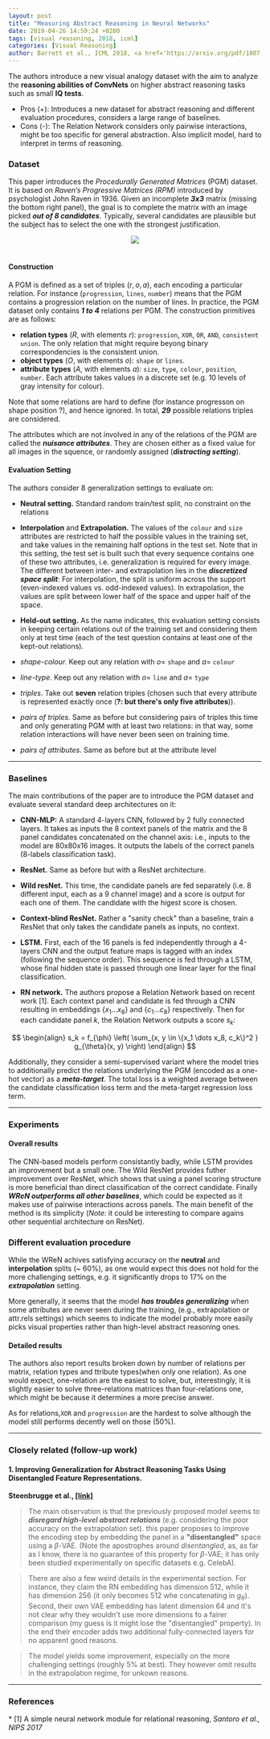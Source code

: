 ```yaml
---
layout: post
title: "Measuring Abstract Reasoning in Neural Networks"
date: 2019-04-26 14:59:24 +0200
tags: [visual reasoning, 2018, icml]
categories: [Visual Reasoning]
author: Barrett et al., ICML 2018, <a href='https://arxiv.org/pdf/1807.04225.pdf' target='_blank'>[link]</a>
---
```



<div class="summary">
The authors introduce a new visual analogy dataset with the aim to analyze the <b>reasoning abilities of ConvNets</b> on higher abstract reasoning tasks such as small <b>IQ tests</b>.

<ul>
<li><span class="procons">Pros (+):</span> Introduces a new dataset for abstract reasoning and different evaluation procedures, considers a large range of baselines.</li>
<li><span class="procons">Cons (-):</span> The Relation Network considers only pairwise interactions, might be too specific for general abstraction. Also implicit model, hard to interpret in terms of reasoning.</li>
</ul>
</div>


<h3 class="section dataset"> Dataset </h3>

This paper introduces  the *Procedurally Generated Matrices* (PGM) dataset. It is based on *Raven’s Progressive Matrices (RPM)* introduced by psychologist John Raven in 1936. Given an incomplete ***3x3*** matrix (missing the bottom right panel), the goal is to complete the matrix with an image picked ***out of 8 candidates***. Typically, several candidates are plausible but the subject has to select the one with the strongest justification.

<center><img src='https://drive.google.com/uc?export=view&id=1Nd7QA5574NeXmSimxhD1b4THfbYnXy_E'></center>
<br>

#### Construction

A PGM is defined as a set of triples $(r, o, a)$, each encoding a particular relation. For instance (`progression`, `lines`, `number`) means that the PGM contains a progression relation on the number of lines. In practice, the PGM dataset only contains ***1 to 4*** relations per PGM. The construction primitives are as follows:

* **relation types** ($R$, with elements $r$): `progression`, `XOR`, `OR`, `AND`, `consistent union`. The only relation that might require beyong binary correspondencies is the consistent union.
* **object types** ($O$, with elements $o$): `shape` or `lines`.
* **attribute types** ($A$, with elements $a$): `size`, `type`, `colour`, `position`, `number`. Each attribute takes values in a discrete set (e.g. 10 levels of gray intensity for colour).

Note that some relations are hard to define (for instance progresson on shape position ?), and hence ignored. In total, ***29*** possible relations triples are considered.

The attributes which are not involved in any of the relations of the PGM are called the ***nuisance attributes***. They are chosen either as a fixed value for all images in the squence, or randomly assigned (***distracting setting***). 


#### Evaluation Setting
The authors consider 8 generalization settings to evaluate on:

* **Neutral setting.** Standard random train/test split, no constraint on the relations

* **Interpolation** and **Extrapolation.** The values of the `colour` and `size` attributes are restricted to half the possible values in the training set, and take values in the remaining half options in the test set. Note that in this setting, the test set is built such that every sequence contains one of these two attributes, i.e. generalization is required for every image. The different between inter- and extrapolation lies in the ***discretized space split***: For interpolation, the split is uniform across the support (even-indexed values vs. odd-indexed values). In extrapolation, the values are split between lower half of the space and upper half of the space.

* **Held-out setting.** As the name indicates, this evaluation setting consists in keeping certain relations out of the training set and considering them only at test time (each of the test question contains at least one of the kept-out relations).
* *shape-colour.* Keep out any relation with $o=$ `shape` and $a =$ `colour`
* *line-type.* Keep out any relation with $o=$ `line` and $a =$ `type`
* *triples*. Take out **seven** relation triples (chosen such that every attribute is represented exactly once (**?: but there's only five attributes**)).
* *pairs of triples*. Same as before but considering pairs of triples this time and only generating PGM with at least two relations: in that way, some relation interactions will have never been seen on training time.
* *pairs of attributes*. Same as before but at the attribute level

---

<h3 class="section sota"> Baselines </h3>
The main contributions of the paper are to introduce the PGM dataset and evaluate several standard deep architectures on it:

* **CNN-MLP:** A standard 4-layers CNN, followed by 2 fully connected layers. It takes as inputs the 8 context panels of the matrix and the 8 panel candidates concatenated on the channel axis: i.e., inputs to the model are 80x80x16 images. It outputs the labels of the correct panels (8-labels classification task).

* **ResNet.** Same as before but with a ResNet architecture.

* **Wild resNet.** This time, the candidate panels are fed separately (i.e. 8 different input, each as a 9 channel image) and a score is output for each one of them. The candidate with the higest score is chosen.

* **Context-blind ResNet.** Rather a "sanity check" than a baseline, train a ResNet that only takes the candidate panels as inputs, no context.

* **LSTM.** First, each of the 16 panels is fed independently through a 4-layers CNN and the output feature maps is tagged with an index (following the sequence order). This sequence is fed through a LSTM, whose final hidden state is passed through one linear layer for the final classification.

* **RN network.** The authors propose a Relation Network based on recent work <span class="citations">[1]</span>. Each context panel and candidate is fed through a CNN resulting in embeddings $\{x_1 \dots x_8\}$ and  $\{c_1 \dots c_8\}$ respectively. Then for each candidate panel $k$, the Relation Network outputs a score $s_k$:

$$
\begin{align}
s_k = f_{\phi} \left( \sum_{x, y \in \{x_1 \dots x_8, c_k\}^2 } g_{\theta}(x, y) \right)
\end{align}
$$

Additionally, they consider a semi-supervised variant where the model tries to additionally predict the relations  underlying the PGM (encoded as a one-hot vector) as a ***meta-target***. The total loss is a weighted average between the candidate classification loss term and the meta-target regression loss term.

---

<h3 class="section experiments"> Experiments </h3>

#### Overall results

The CNN-based  models perform consistantly badly, while LSTM provides an improvement but a small one. The Wild ResNet provides futher improvement over ResNet, which shows that using a panel scoring structure is more beneficial than direct classification of the correct candidate. Finally ***WReN outperforms all other baselines***, which could be expected as it makes use of pairwise interactions across panels. The main benefit of the method is its simplicity (*Note:* it could be interesting to compare agains other sequential architecture on ResNet).

### Different evaluation procedure

While the WReN achives satisfying accuracy on the **neutral** and **interpolation** splits (~ 60%), as one would expect this does not hold for the more challenging settings, e.g. it significantly drops to 17% on the ***extrapolation*** setting.

More generally, it seems that the model ***has troubles generalizing*** when some attributes are never seen during the training, (e.g., extrapolation or attr.rels settings) which seems to indicate the model probably more easily picks visual properties rather than  high-level abstract reasoning ones.


#### Detailed results
The authors also report results broken down by number of relations per matrix, relation types and ttribute types(when only one relation). As one would expect, one-relation are the easiest to solve, but, interestingly, it is slightly easier to solve three-relations matrices than four-relations one, which might be because it determines a more precise answer.

As for relations,`XOR` and `progression` are the hardest to solve although the model still performs decently well on those (50%).


---

<h3 class="section followup">Closely related (follow-up work)</h3>

#### 1. Improving Generalization for Abstract Reasoning Tasks Using Disentangled Feature Representations.
**Steenbrugge et al., [[link]](https://arxiv.org/abs/1811.04784)**

> The main observation is that the previously proposed model seems to ***disregard high-level abstract relations*** (e.g. considering the poor accuracy on the extrapolation set). this paper proposes to improve the encoding step by embedding the panel in a **"disentangled"** space using a $\beta$-VAE. (Note the apostrophes around *disentangled*, as, as far as I know, there is no guarantee of this property for $\beta$-VAE;  it has only been studied experimentally on specific datasets e.g. CelebA).

> There are also a few weird details in the experimental section. For instance, they claim the RN embedding has dimension 512, while it has dimension 256 (it only becomes 512 whe concatenating in $g_{\theta}$). Second, their own VAE embedding has latent dimension 64 and it's not clear why they wouldn't use more dimensions fo a fairer comparison (my guess is it might lose the "disentangled" property). In the end their encoder adds two additional fully-connected layers for no apparent good reasons.

> The model yields some improvement, especially on the more challenging settings (roughly 5% at best). They however omit results in the extrapolation regime, for unkown reasons.

---

<h3 class="section references"> References </h3>
* <span class="citations">[1]</span> A simple neural network module for relational reasoning, <i>Santoro et al., NIPS 2017</i>
